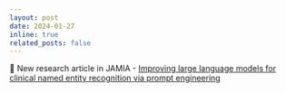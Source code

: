 ```yaml
---
layout: post
date: 2024-01-27
inline: true
related_posts: false
---
```


:page_facing_up: New research article in JAMIA - [Improving large language models for clinical named entity recognition via prompt engineering](https://academic.oup.com/jamia/advance-article/doi/10.1093/jamia/ocad259/7590607)
